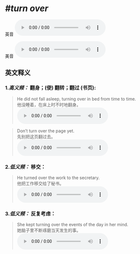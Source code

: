 # ***\#turn over*** 
英音
<audio src="./media/turn over1.aac" controls="controls"></audio>

美音
<audio src="./media/turn over2.aac" controls="controls"></audio>



  

英文释义
---
### 1.*高义频：* **翻身；(使) 翻转；翻过 (书页):**  

 > He did not fall asleep, turning over in bed from time to time.   
 > 他没睡着，在床上时不时地翻身。    
<audio src="./media/turn-37.aac" controls="controls"></audio>

 > Don’t turn over the page yet.   
 > 先别把这页翻过去。    
<audio src="./media/turn-38.aac" controls="controls"></audio>

### 2.*低义频：* **移交：**  

 > He turned over the work to the secretary.   
 > 他把工作移交给了秘书。    
<audio src="./media/turn-39.aac" controls="controls"></audio>

### 3.*低义频：* **反复考虑：**  

 > She kept turning over the events of the day in her mind.   
 > 她脑子里不断琢磨当天发生的事。    
<audio src="./media/turn-40.aac" controls="controls"></audio>


